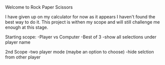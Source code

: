 Welcome to Rock Paper Scissors

I have given up on my calculator for now as it appears I haven't found the best way to do it. This project is withen my scope and will still challenge me enough at this stage.

Starting scope:
-Player vs Computer
-Best of 3
-show all selections under player name

2nd Scope
-two player mode (maybe an option to choose)
-hide selction from other player

